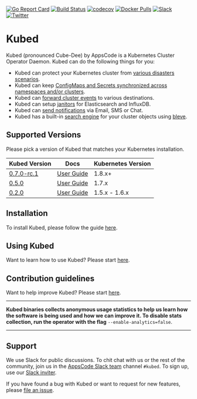 [![Go Report Card](https://goreportcard.com/badge/github.com/appscode/kubed)](https://goreportcard.com/report/github.com/appscode/kubed)
[![Build Status](https://travis-ci.org/appscode/kubed.svg?branch=master)](https://travis-ci.org/appscode/kubed)
[![codecov](https://codecov.io/gh/appscode/kubed/branch/master/graph/badge.svg)](https://codecov.io/gh/appscode/kubed)
[![Docker Pulls](https://img.shields.io/docker/pulls/appscode/kubed.svg)](https://hub.docker.com/r/appscode/kubed/)
[![Slack](https://slack.appscode.com/badge.svg)](https://slack.appscode.com)
[![Twitter](https://img.shields.io/twitter/follow/appscodehq.svg?style=social&logo=twitter&label=Follow)](https://twitter.com/intent/follow?screen_name=AppsCodeHQ)

# Kubed
Kubed (pronounced Cube-Dee) by AppsCode is a Kubernetes Cluster Operator Daemon. Kubed can do the following things for you:

 - Kubed can protect your Kubernetes cluster from [various disasters scenarios](https://appscode.com/products/kubed/0.7.0-rc.1/guides/disaster-recovery/).
 - Kubed can keep [ConfigMaps and Secrets synchronized across namespaces and/or clusters](https://appscode.com/products/kubed/0.7.0-rc.1/guides/config-syncer/).
 - Kubed can [forward cluster events](https://appscode.com/products/kubed/0.7.0-rc.1/guides/cluster-events/) to various destinations.
 - Kubed can setup [janitors](https://appscode.com/products/kubed/0.7.0-rc.1/guides/janitors/) for Elasticsearch and InfluxDB.
 - Kubed can [send notifications](https://appscode.com/products/kubed/0.7.0-rc.1/guides/cluster-events/notifiers/) via Email, SMS or Chat.
 - Kubed has a built-in [search engine](https://appscode.com/products/kubed/0.7.0-rc.1/guides/apiserver/) for your cluster objects using [bleve](https://github.com/blevesearch/bleve).


## Supported Versions
Please pick a version of Kubed that matches your Kubernetes installation.

| Kubed Version                                                 | Docs                                                            | Kubernetes Version |
|---------------------------------------------------------------|-----------------------------------------------------------------|--------------------|
| [0.7.0-rc.1](https://github.com/appscode/kubed/releases/tag/0.7.0-rc.1) | [User Guide](https://appscode.com/products/kubed/0.7.0-rc.1/)        | 1.8.x+             |
| [0.5.0](https://github.com/appscode/kubed/releases/tag/0.5.0) | [User Guide](https://appscode.com/products/kubed/0.5.0/)        | 1.7.x              |
| [0.2.0](https://github.com/appscode/kubed/releases/tag/0.2.0) | [User Guide](https://github.com/appscode/kubed/tree/0.2.0/docs) | 1.5.x - 1.6.x      |

## Installation
To install Kubed, please follow the guide [here](https://appscode.com/products/kubed/0.7.0-rc.1/setup/install/).

## Using Kubed
Want to learn how to use Kubed? Please start [here](https://appscode.com/products/kubed/0.7.0-rc.1/).

## Contribution guidelines
Want to help improve Kubed? Please start [here](https://appscode.com/products/kubed/0.7.0-rc.1/welcome/contributing/).

---

**Kubed binaries collects anonymous usage statistics to help us learn how the software is being used and how we can improve it. To disable stats collection, run the operator with the flag** `--enable-analytics=false`.

---

## Support
We use Slack for public discussions. To chit chat with us or the rest of the community, join us in the [AppsCode Slack team](https://appscode.slack.com/messages/C6HSHCKBL/details/) channel `#kubed`. To sign up, use our [Slack inviter](https://slack.appscode.com/).

If you have found a bug with Kubed or want to request for new features, please [file an issue](https://github.com/appscode/kubed/issues/new).
